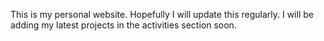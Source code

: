This is my personal website. Hopefully I will update this regularly.
I will be adding my latest projects in the activities section soon.
